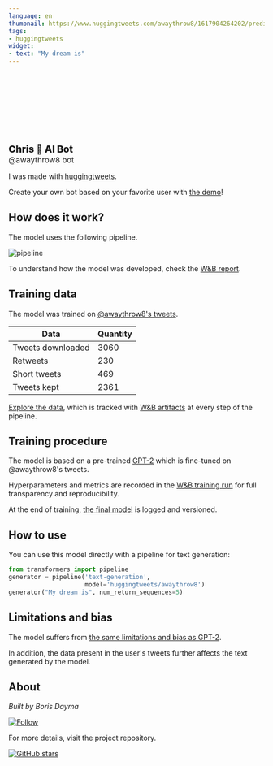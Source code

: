 ```yaml
---
language: en
thumbnail: https://www.huggingtweets.com/awaythrow8/1617904264202/predictions.png
tags:
- huggingtweets
widget:
- text: "My dream is"
---
```


<div>
<div style="width: 132px; height:132px; border-radius: 50%; background-size: cover; background-image: url('https://pbs.twimg.com/profile_images/1374488661673185281/l071mOH1_400x400.jpg')">
</div>
<div style="margin-top: 8px; font-size: 19px; font-weight: 800">Chris 🤖 AI Bot </div>
<div style="font-size: 15px">@awaythrow8 bot</div>
</div>

I was made with [huggingtweets](https://github.com/borisdayma/huggingtweets).

Create your own bot based on your favorite user with [the demo](https://colab.research.google.com/github/borisdayma/huggingtweets/blob/master/huggingtweets-demo.ipynb)!

## How does it work?

The model uses the following pipeline.

![pipeline](https://github.com/borisdayma/huggingtweets/blob/master/img/pipeline.png?raw=true)

To understand how the model was developed, check the [W&B report](https://wandb.ai/wandb/huggingtweets/reports/HuggingTweets-Train-a-Model-to-Generate-Tweets--VmlldzoxMTY5MjI).

## Training data

The model was trained on [@awaythrow8's tweets](https://twitter.com/awaythrow8).

| Data | Quantity |
| --- | --- |
| Tweets downloaded | 3060 |
| Retweets | 230 |
| Short tweets | 469 |
| Tweets kept | 2361 |

[Explore the data](https://wandb.ai/wandb/huggingtweets/runs/18vas1gq/artifacts), which is tracked with [W&B artifacts](https://docs.wandb.com/artifacts) at every step of the pipeline.

## Training procedure

The model is based on a pre-trained [GPT-2](https://huggingface.co/gpt2) which is fine-tuned on @awaythrow8's tweets.

Hyperparameters and metrics are recorded in the [W&B training run](https://wandb.ai/wandb/huggingtweets/runs/2ju36rrz) for full transparency and reproducibility.

At the end of training, [the final model](https://wandb.ai/wandb/huggingtweets/runs/2ju36rrz/artifacts) is logged and versioned.

## How to use

You can use this model directly with a pipeline for text generation:

```python
from transformers import pipeline
generator = pipeline('text-generation',
                     model='huggingtweets/awaythrow8')
generator("My dream is", num_return_sequences=5)
```

## Limitations and bias

The model suffers from [the same limitations and bias as GPT-2](https://huggingface.co/gpt2#limitations-and-bias).

In addition, the data present in the user's tweets further affects the text generated by the model.

## About

*Built by Boris Dayma*

[![Follow](https://img.shields.io/twitter/follow/borisdayma?style=social)](https://twitter.com/intent/follow?screen_name=borisdayma)

For more details, visit the project repository.

[![GitHub stars](https://img.shields.io/github/stars/borisdayma/huggingtweets?style=social)](https://github.com/borisdayma/huggingtweets)
